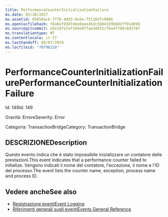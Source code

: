 ```yaml
---
title: PerformanceCounterInitializationFailure
ms.date: 03/30/2017
ms.assetid: 85050ac6-7f7b-4dd3-8e5e-f5116d7c9906
ms.openlocfilehash: f8a6ef03074be8aee45dc5804329b601ff914b9d
ms.sourcegitcommit: d2e1dfa7ef2d4e9ffae3d431cf6a4ffd9c8d378f
ms.translationtype: MT
ms.contentlocale: it-IT
ms.lasthandoff: 09/07/2019
ms.locfileid: "70796218"
---
```

# <a name="performancecounterinitializationfailure"></a><span data-ttu-id="0d9a7-102">PerformanceCounterInitializationFailure</span><span class="sxs-lookup"><span data-stu-id="0d9a7-102">PerformanceCounterInitializationFailure</span></span>
<span data-ttu-id="0d9a7-103">Id: 149</span><span class="sxs-lookup"><span data-stu-id="0d9a7-103">Id: 149</span></span>  
  
 <span data-ttu-id="0d9a7-104">Gravità: Errore</span><span class="sxs-lookup"><span data-stu-id="0d9a7-104">Severity: Error</span></span>  
  
 <span data-ttu-id="0d9a7-105">Categoria: TransactionBridge</span><span class="sxs-lookup"><span data-stu-id="0d9a7-105">Category: TransactionBridge</span></span>  
  
## <a name="description"></a><span data-ttu-id="0d9a7-106">DESCRIZIONE</span><span class="sxs-lookup"><span data-stu-id="0d9a7-106">Description</span></span>  
 <span data-ttu-id="0d9a7-107">Questo evento indica che è stato impossibile inizializzare un contatore delle prestazioni.</span><span class="sxs-lookup"><span data-stu-id="0d9a7-107">This event indicates that a performance counter failed to initialize.</span></span> <span data-ttu-id="0d9a7-108">Vengono indicati il nome del contatore, l'eccezione, il nome e l'ID del processo.</span><span class="sxs-lookup"><span data-stu-id="0d9a7-108">The event lists the counter name, exception, process name and process ID.</span></span>  
  
## <a name="see-also"></a><span data-ttu-id="0d9a7-109">Vedere anche</span><span class="sxs-lookup"><span data-stu-id="0d9a7-109">See also</span></span>

- [<span data-ttu-id="0d9a7-110">Registrazione eventi</span><span class="sxs-lookup"><span data-stu-id="0d9a7-110">Event Logging</span></span>](index.md)
- [<span data-ttu-id="0d9a7-111">Riferimenti generali sugli eventi</span><span class="sxs-lookup"><span data-stu-id="0d9a7-111">Events General Reference</span></span>](events-general-reference.md)
